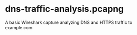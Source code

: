 # dns-traffic-analysis.pcapng
A basic Wireshark capture analyzing DNS and HTTPS traffic to example.com
